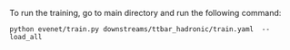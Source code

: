 
To run the training, go to main directory and run the following command:
```
python evenet/train.py downstreams/ttbar_hadronic/train.yaml  --load_all
```